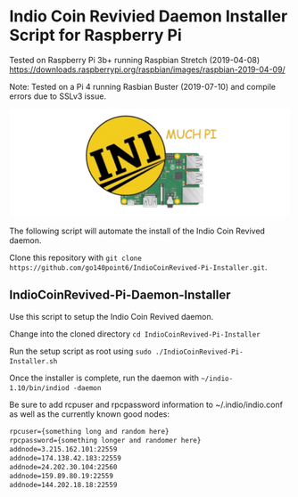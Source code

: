 # Indio Coin Revivied Daemon Installer Script for Raspberry Pi

Tested on Raspberry Pi 3b+ running Raspbian Stretch (2019-04-08)
https://downloads.raspberrypi.org/raspbian/images/raspbian-2019-04-09/

Note: Tested on a Pi 4 running Rasbian Buster (2019-07-10) and compile errors due to SSLv3 issue.

<img src="https://raw.githubusercontent.com/go140point6/IndioCoinRevived-Pi-Installer/master/github-pinew.jpg">

The following script will automate the install of the Indio Coin Revived daemon.

Clone this repository with ```git clone https://github.com/go140point6/IndioCoinRevived-Pi-Installer.git```.

## IndioCoinRevived-Pi-Daemon-Installer
Use this script to setup the Indio Coin Revived daemon. 

Change into the cloned directory ```cd IndioCoinRevived-Pi-Installer```

Run the setup script as root using ```sudo ./IndioCoinRevived-Pi-Installer.sh```

Once the installer is complete, run the daemon with ```~/indio-1.10/bin/indiod -daemon```

Be sure to add rcpuser and rpcpassword information to ~/.indio/indio.conf as well as the currently known good nodes:

```
rpcuser={something long and random here}
rpcpassword={something longer and randomer here}
addnode=3.215.162.101:22559
addnode=174.138.42.183:22559
addnode=24.202.30.104:22560
addnode=159.89.80.19:22559
addnode=144.202.18.18:22559
```
